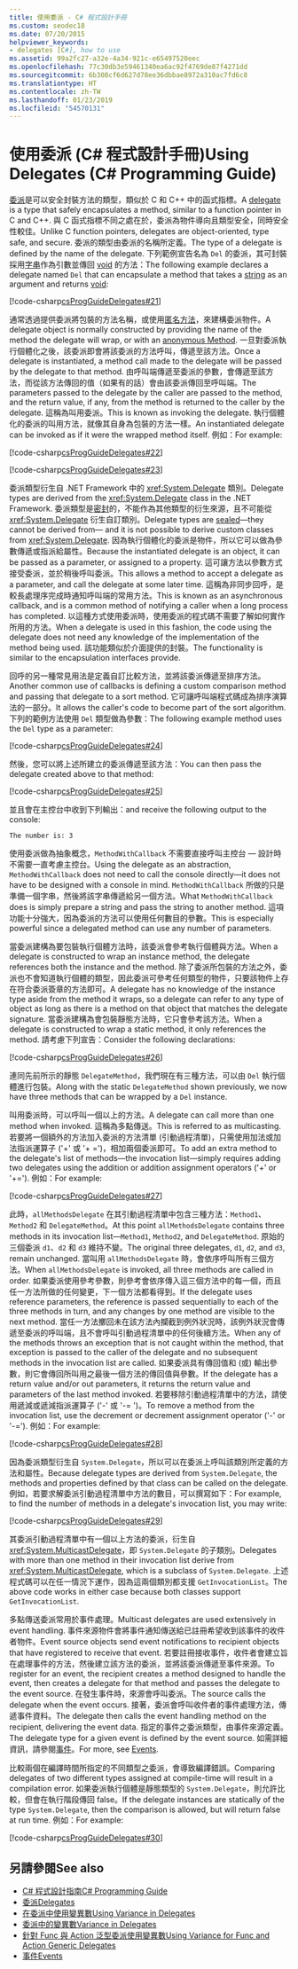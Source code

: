 ```yaml
---
title: 使用委派 - C# 程式設計手冊
ms.custom: seodec18
ms.date: 07/20/2015
helpviewer_keywords:
- delegates [C#], how to use
ms.assetid: 99a2fc27-a32e-4a34-921c-e65497520eec
ms.openlocfilehash: 77c30db3e59461340ea6ac92f4769de87f4271dd
ms.sourcegitcommit: 6b308cf6d627d78ee36dbbae8972a310ac7fd6c8
ms.translationtype: HT
ms.contentlocale: zh-TW
ms.lasthandoff: 01/23/2019
ms.locfileid: "54570131"
---
```

# <a name="using-delegates-c-programming-guide"></a><span data-ttu-id="70cdd-102">使用委派 (C# 程式設計手冊)</span><span class="sxs-lookup"><span data-stu-id="70cdd-102">Using Delegates (C# Programming Guide)</span></span>
<span data-ttu-id="70cdd-103">[委派](../../../csharp/language-reference/keywords/delegate.md)是可以安全封裝方法的類型，類似於 C 和 C++ 中的函式指標。</span><span class="sxs-lookup"><span data-stu-id="70cdd-103">A [delegate](../../../csharp/language-reference/keywords/delegate.md) is a type that safely encapsulates a method, similar to a function pointer in C and C++.</span></span> <span data-ttu-id="70cdd-104">與 C 函式指標不同之處在於，委派為物件導向且類型安全，同時安全性較佳。</span><span class="sxs-lookup"><span data-stu-id="70cdd-104">Unlike C function pointers, delegates are object-oriented, type safe, and secure.</span></span> <span data-ttu-id="70cdd-105">委派的類型由委派的名稱所定義。</span><span class="sxs-lookup"><span data-stu-id="70cdd-105">The type of a delegate is defined by the name of the delegate.</span></span> <span data-ttu-id="70cdd-106">下列範例宣告名為 `Del` 的委派，其可封裝採用[字串](../../../csharp/language-reference/keywords/string.md)作為引數並傳回 [void](../../../csharp/language-reference/keywords/void.md) 的方法：</span><span class="sxs-lookup"><span data-stu-id="70cdd-106">The following example declares a delegate named `Del` that can encapsulate a method that takes a [string](../../../csharp/language-reference/keywords/string.md) as an argument and returns [void](../../../csharp/language-reference/keywords/void.md):</span></span>  
  
 [!code-csharp[csProgGuideDelegates#21](../../../csharp/programming-guide/delegates/codesnippet/CSharp/using-delegates_1.cs)]  
  
 <span data-ttu-id="70cdd-107">通常透過提供委派將包裝的方法名稱，或使用[匿名方法](../../../csharp/programming-guide/statements-expressions-operators/anonymous-methods.md)，來建構委派物件。</span><span class="sxs-lookup"><span data-stu-id="70cdd-107">A delegate object is normally constructed by providing the name of the method the delegate will wrap, or with an [anonymous Method](../../../csharp/programming-guide/statements-expressions-operators/anonymous-methods.md).</span></span> <span data-ttu-id="70cdd-108">一旦對委派執行個體化之後，該委派即會將該委派的方法呼叫，傳遞至該方法。</span><span class="sxs-lookup"><span data-stu-id="70cdd-108">Once a delegate is instantiated, a method call made to the delegate will be passed by the delegate to that method.</span></span> <span data-ttu-id="70cdd-109">由呼叫端傳遞至委派的參數，會傳遞至該方法，而從該方法傳回的值（如果有的話）會由該委派傳回至呼叫端。</span><span class="sxs-lookup"><span data-stu-id="70cdd-109">The parameters passed to the delegate by the caller are passed to the method, and the return value, if any, from the method is returned to the caller by the delegate.</span></span> <span data-ttu-id="70cdd-110">這稱為叫用委派。</span><span class="sxs-lookup"><span data-stu-id="70cdd-110">This is known as invoking the delegate.</span></span> <span data-ttu-id="70cdd-111">執行個體化的委派的叫用方法，就像其自身為包裝的方法一樣。</span><span class="sxs-lookup"><span data-stu-id="70cdd-111">An instantiated delegate can be invoked as if it were the wrapped method itself.</span></span> <span data-ttu-id="70cdd-112">例如：</span><span class="sxs-lookup"><span data-stu-id="70cdd-112">For example:</span></span>  
  
 [!code-csharp[csProgGuideDelegates#22](../../../csharp/programming-guide/delegates/codesnippet/CSharp/using-delegates_2.cs)]  
  
 [!code-csharp[csProgGuideDelegates#23](../../../csharp/programming-guide/delegates/codesnippet/CSharp/using-delegates_3.cs)]  
  
 <span data-ttu-id="70cdd-113">委派類型衍生自 .NET Framework 中的 <xref:System.Delegate> 類別。</span><span class="sxs-lookup"><span data-stu-id="70cdd-113">Delegate types are derived from the <xref:System.Delegate> class in the .NET Framework.</span></span> <span data-ttu-id="70cdd-114">委派類型是[密封](../../../csharp/language-reference/keywords/sealed.md)的，不能作為其他類型的衍生來源，且不可能從 <xref:System.Delegate> 衍生自訂類別。</span><span class="sxs-lookup"><span data-stu-id="70cdd-114">Delegate types are [sealed](../../../csharp/language-reference/keywords/sealed.md)—they cannot be derived from— and it is not possible to derive custom classes from <xref:System.Delegate>.</span></span> <span data-ttu-id="70cdd-115">因為執行個體化的委派是物件，所以它可以做為參數傳遞或指派給屬性。</span><span class="sxs-lookup"><span data-stu-id="70cdd-115">Because the instantiated delegate is an object, it can be passed as a parameter, or assigned to a property.</span></span> <span data-ttu-id="70cdd-116">這可讓方法以參數方式接受委派，並於稍後呼叫委派。</span><span class="sxs-lookup"><span data-stu-id="70cdd-116">This allows a method to accept a delegate as a parameter, and call the delegate at some later time.</span></span> <span data-ttu-id="70cdd-117">這稱為非同步回呼，是較長處理序完成時通知呼叫端的常用方法。</span><span class="sxs-lookup"><span data-stu-id="70cdd-117">This is known as an asynchronous callback, and is a common method of notifying a caller when a long process has completed.</span></span> <span data-ttu-id="70cdd-118">以這種方式使用委派時，使用委派的程式碼不需要了解如何實作所用的方法。</span><span class="sxs-lookup"><span data-stu-id="70cdd-118">When a delegate is used in this fashion, the code using the delegate does not need any knowledge of the implementation of the method being used.</span></span> <span data-ttu-id="70cdd-119">該功能類似於介面提供的封裝。</span><span class="sxs-lookup"><span data-stu-id="70cdd-119">The functionality is similar to the encapsulation interfaces provide.</span></span>  
  
 <span data-ttu-id="70cdd-120">回呼的另一種常見用法是定義自訂比較方法，並將該委派傳遞至排序方法。</span><span class="sxs-lookup"><span data-stu-id="70cdd-120">Another common use of callbacks is defining a custom comparison method and passing that delegate to a sort method.</span></span> <span data-ttu-id="70cdd-121">它可讓呼叫端程式碼成為排序演算法的一部分。</span><span class="sxs-lookup"><span data-stu-id="70cdd-121">It allows the caller's code to become part of the sort algorithm.</span></span> <span data-ttu-id="70cdd-122">下列的範例方法使用 `Del` 類型做為參數：</span><span class="sxs-lookup"><span data-stu-id="70cdd-122">The following example method uses the `Del` type as a parameter:</span></span>  
  
 [!code-csharp[csProgGuideDelegates#24](../../../csharp/programming-guide/delegates/codesnippet/CSharp/using-delegates_4.cs)]  
  
 <span data-ttu-id="70cdd-123">然後，您可以將上述所建立的委派傳遞至該方法：</span><span class="sxs-lookup"><span data-stu-id="70cdd-123">You can then pass the delegate created above to that method:</span></span>  
  
 [!code-csharp[csProgGuideDelegates#25](../../../csharp/programming-guide/delegates/codesnippet/CSharp/using-delegates_5.cs)]  
  
 <span data-ttu-id="70cdd-124">並且會在主控台中收到下列輸出：</span><span class="sxs-lookup"><span data-stu-id="70cdd-124">and receive the following output to the console:</span></span>  
  
 `The number is: 3`  
  
 <span data-ttu-id="70cdd-125">使用委派做為抽象概念，`MethodWithCallback` 不需要直接呼叫主控台 — 設計時不需要一直考慮主控台。</span><span class="sxs-lookup"><span data-stu-id="70cdd-125">Using the delegate as an abstraction, `MethodWithCallback` does not need to call the console directly—it does not have to be designed with a console in mind.</span></span> <span data-ttu-id="70cdd-126">`MethodWithCallback` 所做的只是準備一個字串，然後將該字串傳遞給另一個方法。</span><span class="sxs-lookup"><span data-stu-id="70cdd-126">What `MethodWithCallback` does is simply prepare a string and pass the string to another method.</span></span> <span data-ttu-id="70cdd-127">這項功能十分強大，因為委派的方法可以使用任何數目的參數。</span><span class="sxs-lookup"><span data-stu-id="70cdd-127">This is especially powerful since a delegated method can use any number of parameters.</span></span>  
  
 <span data-ttu-id="70cdd-128">當委派建構為要包裝執行個體方法時，該委派會參考執行個體與方法。</span><span class="sxs-lookup"><span data-stu-id="70cdd-128">When a delegate is constructed to wrap an instance method, the delegate references both the instance and the method.</span></span> <span data-ttu-id="70cdd-129">除了委派所包裝的方法之外，委派也不會知道執行個體的類型，因此委派可參考任何類型的物件，只要該物件上存在符合委派簽章的方法即可。</span><span class="sxs-lookup"><span data-stu-id="70cdd-129">A delegate has no knowledge of the instance type aside from the method it wraps, so a delegate can refer to any type of object as long as there is a method on that object that matches the delegate signature.</span></span> <span data-ttu-id="70cdd-130">當委派建構為會包裝靜態方法時，它只會參考該方法。</span><span class="sxs-lookup"><span data-stu-id="70cdd-130">When a delegate is constructed to wrap a static method, it only references the method.</span></span> <span data-ttu-id="70cdd-131">請考慮下列宣告：</span><span class="sxs-lookup"><span data-stu-id="70cdd-131">Consider the following declarations:</span></span>  
  
 [!code-csharp[csProgGuideDelegates#26](../../../csharp/programming-guide/delegates/codesnippet/CSharp/using-delegates_6.cs)]  
  
 <span data-ttu-id="70cdd-132">連同先前所示的靜態 `DelegateMethod`，我們現在有三種方法，可以由 `Del` 執行個體進行包裝。</span><span class="sxs-lookup"><span data-stu-id="70cdd-132">Along with the static `DelegateMethod` shown previously, we now have three methods that can be wrapped by a `Del` instance.</span></span>  
  
 <span data-ttu-id="70cdd-133">叫用委派時，可以呼叫一個以上的方法。</span><span class="sxs-lookup"><span data-stu-id="70cdd-133">A delegate can call more than one method when invoked.</span></span> <span data-ttu-id="70cdd-134">這稱為多點傳送。</span><span class="sxs-lookup"><span data-stu-id="70cdd-134">This is referred to as multicasting.</span></span> <span data-ttu-id="70cdd-135">若要將一個額外的方法加入委派的方法清單 (引動過程清單)，只需使用加法或加法指派運算子 ('+' 或 '+ =')，相加兩個委派即可。</span><span class="sxs-lookup"><span data-stu-id="70cdd-135">To add an extra method to the delegate's list of methods—the invocation list—simply requires adding two delegates using the addition or addition assignment operators ('+' or '+=').</span></span> <span data-ttu-id="70cdd-136">例如：</span><span class="sxs-lookup"><span data-stu-id="70cdd-136">For example:</span></span>  
  
 [!code-csharp[csProgGuideDelegates#27](../../../csharp/programming-guide/delegates/codesnippet/CSharp/using-delegates_7.cs)]  
  
 <span data-ttu-id="70cdd-137">此時，`allMethodsDelegate` 在其引動過程清單中包含三種方法：`Method1`、`Method2` 和 `DelegateMethod`。</span><span class="sxs-lookup"><span data-stu-id="70cdd-137">At this point `allMethodsDelegate` contains three methods in its invocation list—`Method1`, `Method2`, and `DelegateMethod`.</span></span> <span data-ttu-id="70cdd-138">原始的三個委派 `d1`、`d2` 和 `d3` 維持不變。</span><span class="sxs-lookup"><span data-stu-id="70cdd-138">The original three delegates, `d1`, `d2`, and `d3`, remain unchanged.</span></span> <span data-ttu-id="70cdd-139">當叫用 `allMethodsDelegate` 時，會依序呼叫所有三個方法。</span><span class="sxs-lookup"><span data-stu-id="70cdd-139">When `allMethodsDelegate` is invoked, all three methods are called in order.</span></span> <span data-ttu-id="70cdd-140">如果委派使用參考參數，則參考會依序傳入這三個方法中的每一個，而且任一方法所做的任何變更，下一個方法都看得到。</span><span class="sxs-lookup"><span data-stu-id="70cdd-140">If the delegate uses reference parameters, the reference is passed sequentially to each of the three methods in turn, and any changes by one method are visible to the next method.</span></span> <span data-ttu-id="70cdd-141">當任一方法擲回未在該方法內攔截到例外狀況時，該例外狀況會傳遞至委派的呼叫端，且不會呼叫引動過程清單中的任何後續方法。</span><span class="sxs-lookup"><span data-stu-id="70cdd-141">When any of the methods throws an exception that is not caught within the method, that exception is passed to the caller of the delegate and no subsequent methods in the invocation list are called.</span></span> <span data-ttu-id="70cdd-142">如果委派具有傳回值和 (或) 輸出參數，則它會傳回所叫用之最後一個方法的傳回值與參數。</span><span class="sxs-lookup"><span data-stu-id="70cdd-142">If the delegate has a return value and/or out parameters, it returns the return value and parameters of the last method invoked.</span></span> <span data-ttu-id="70cdd-143">若要移除引動過程清單中的方法，請使用遞減或遞減指派運算子 ('-' 或 '-= ')。</span><span class="sxs-lookup"><span data-stu-id="70cdd-143">To remove a method from the invocation list, use the decrement or decrement assignment operator ('-' or '-=').</span></span> <span data-ttu-id="70cdd-144">例如：</span><span class="sxs-lookup"><span data-stu-id="70cdd-144">For example:</span></span>  
  
 [!code-csharp[csProgGuideDelegates#28](../../../csharp/programming-guide/delegates/codesnippet/CSharp/using-delegates_8.cs)]  
  
 <span data-ttu-id="70cdd-145">因為委派類型衍生自 `System.Delegate`，所以可以在委派上呼叫該類別所定義的方法和屬性。</span><span class="sxs-lookup"><span data-stu-id="70cdd-145">Because delegate types are derived from `System.Delegate`, the methods and properties defined by that class can be called on the delegate.</span></span> <span data-ttu-id="70cdd-146">例如，若要求解委派引動過程清單中方法的數目，可以撰寫如下：</span><span class="sxs-lookup"><span data-stu-id="70cdd-146">For example, to find the number of methods in a delegate's invocation list, you may write:</span></span>  
  
 [!code-csharp[csProgGuideDelegates#29](../../../csharp/programming-guide/delegates/codesnippet/CSharp/using-delegates_9.cs)]  
  
 <span data-ttu-id="70cdd-147">其委派引動過程清單中有一個以上方法的委派，衍生自 <xref:System.MulticastDelegate>，即 `System.Delegate` 的子類別。</span><span class="sxs-lookup"><span data-stu-id="70cdd-147">Delegates with more than one method in their invocation list derive from <xref:System.MulticastDelegate>, which is a subclass of `System.Delegate`.</span></span> <span data-ttu-id="70cdd-148">上述程式碼可以在任一情況下運作，因為這兩個類別都支援 `GetInvocationList`。</span><span class="sxs-lookup"><span data-stu-id="70cdd-148">The above code works in either case because both classes support `GetInvocationList`.</span></span>  
  
 <span data-ttu-id="70cdd-149">多點傳送委派常用於事件處理。</span><span class="sxs-lookup"><span data-stu-id="70cdd-149">Multicast delegates are used extensively in event handling.</span></span> <span data-ttu-id="70cdd-150">事件來源物件會將事件通知傳送給已註冊希望收到該事件的收件者物件。</span><span class="sxs-lookup"><span data-stu-id="70cdd-150">Event source objects send event notifications to recipient objects that have registered to receive that event.</span></span> <span data-ttu-id="70cdd-151">若要註冊接收事件，收件者會建立旨在處理事件的方法，然後建立該方法的委派，並將該委派傳遞至事件來源。</span><span class="sxs-lookup"><span data-stu-id="70cdd-151">To register for an event, the recipient creates a method designed to handle the event, then creates a delegate for that method and passes the delegate to the event source.</span></span> <span data-ttu-id="70cdd-152">在發生事件時，來源會呼叫委派。</span><span class="sxs-lookup"><span data-stu-id="70cdd-152">The source calls the delegate when the event occurs.</span></span> <span data-ttu-id="70cdd-153">接著，委派會呼叫收件者的事件處理方法，傳遞事件資料。</span><span class="sxs-lookup"><span data-stu-id="70cdd-153">The delegate then calls the event handling method on the recipient, delivering the event data.</span></span> <span data-ttu-id="70cdd-154">指定的事件之委派類型，由事件來源定義。</span><span class="sxs-lookup"><span data-stu-id="70cdd-154">The delegate type for a given event is defined by the event source.</span></span> <span data-ttu-id="70cdd-155">如需詳細資訊，請參閱[事件](../../../csharp/programming-guide/events/index.md)。</span><span class="sxs-lookup"><span data-stu-id="70cdd-155">For more, see [Events](../../../csharp/programming-guide/events/index.md).</span></span>  
  
 <span data-ttu-id="70cdd-156">比較兩個在編譯時間所指定的不同類型之委派，會導致編譯錯誤。</span><span class="sxs-lookup"><span data-stu-id="70cdd-156">Comparing delegates of two different types assigned at compile-time will result in a compilation error.</span></span> <span data-ttu-id="70cdd-157">如果委派執行個體是靜態類型的 `System.Delegate`，則允許比較，但會在執行階段傳回 false。</span><span class="sxs-lookup"><span data-stu-id="70cdd-157">If the delegate instances are statically of the type `System.Delegate`, then the comparison is allowed, but will return false at run time.</span></span> <span data-ttu-id="70cdd-158">例如：</span><span class="sxs-lookup"><span data-stu-id="70cdd-158">For example:</span></span>  
  
 [!code-csharp[csProgGuideDelegates#30](../../../csharp/programming-guide/delegates/codesnippet/CSharp/using-delegates_10.cs)]  
  
## <a name="see-also"></a><span data-ttu-id="70cdd-159">另請參閱</span><span class="sxs-lookup"><span data-stu-id="70cdd-159">See also</span></span>

- [<span data-ttu-id="70cdd-160">C# 程式設計指南</span><span class="sxs-lookup"><span data-stu-id="70cdd-160">C# Programming Guide</span></span>](../../../csharp/programming-guide/index.md)
- [<span data-ttu-id="70cdd-161">委派</span><span class="sxs-lookup"><span data-stu-id="70cdd-161">Delegates</span></span>](../../../csharp/programming-guide/delegates/index.md)
- [<span data-ttu-id="70cdd-162">在委派中使用變異數</span><span class="sxs-lookup"><span data-stu-id="70cdd-162">Using Variance in Delegates</span></span>](../../../csharp/programming-guide/concepts/covariance-contravariance/using-variance-in-delegates.md)
- [<span data-ttu-id="70cdd-163">委派中的變異數</span><span class="sxs-lookup"><span data-stu-id="70cdd-163">Variance in Delegates</span></span>](../../../csharp/programming-guide/concepts/covariance-contravariance/variance-in-delegates.md)
- [<span data-ttu-id="70cdd-164">針對 Func 與 Action 泛型委派使用變異數</span><span class="sxs-lookup"><span data-stu-id="70cdd-164">Using Variance for Func and Action Generic Delegates</span></span>](../../../csharp/programming-guide/concepts/covariance-contravariance/using-variance-for-func-and-action-generic-delegates.md)
- [<span data-ttu-id="70cdd-165">事件</span><span class="sxs-lookup"><span data-stu-id="70cdd-165">Events</span></span>](../../../csharp/programming-guide/events/index.md)
